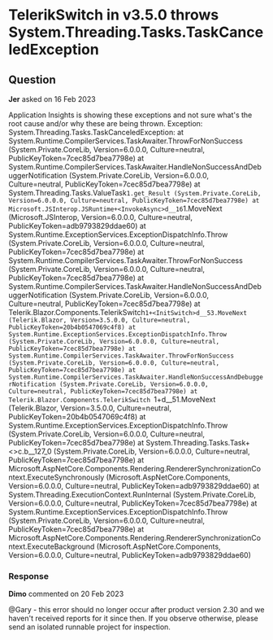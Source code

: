 # TelerikSwitch in v3.5.0 throws System.Threading.Tasks.TaskCanceledException

## Question

**Jer** asked on 16 Feb 2023

Application Insights is showing these exceptions and not sure what's the root cause and/or why these are being thrown. Exception: System.Threading.Tasks.TaskCanceledException: at System.Runtime.CompilerServices.TaskAwaiter.ThrowForNonSuccess (System.Private.CoreLib, Version=6.0.0.0, Culture=neutral, PublicKeyToken=7cec85d7bea7798e) at System.Runtime.CompilerServices.TaskAwaiter.HandleNonSuccessAndDebuggerNotification (System.Private.CoreLib, Version=6.0.0.0, Culture=neutral, PublicKeyToken=7cec85d7bea7798e) at System.Threading.Tasks.ValueTask`1.get_Result (System.Private.CoreLib, Version=6.0.0.0, Culture=neutral, PublicKeyToken=7cec85d7bea7798e) at Microsoft.JSInterop.JSRuntime+<InvokeAsync>d__16`1.MoveNext (Microsoft.JSInterop, Version=6.0.0.0, Culture=neutral, PublicKeyToken=adb9793829ddae60) at System.Runtime.ExceptionServices.ExceptionDispatchInfo.Throw (System.Private.CoreLib, Version=6.0.0.0, Culture=neutral, PublicKeyToken=7cec85d7bea7798e) at System.Runtime.CompilerServices.TaskAwaiter.ThrowForNonSuccess (System.Private.CoreLib, Version=6.0.0.0, Culture=neutral, PublicKeyToken=7cec85d7bea7798e) at System.Runtime.CompilerServices.TaskAwaiter.HandleNonSuccessAndDebuggerNotification (System.Private.CoreLib, Version=6.0.0.0, Culture=neutral, PublicKeyToken=7cec85d7bea7798e) at Telerik.Blazor.Components.TelerikSwitch`1+<InitSwitch>d__53.MoveNext (Telerik.Blazor, Version=3.5.0.0, Culture=neutral, PublicKeyToken=20b4b0547069c4f8) at System.Runtime.ExceptionServices.ExceptionDispatchInfo.Throw (System.Private.CoreLib, Version=6.0.0.0, Culture=neutral, PublicKeyToken=7cec85d7bea7798e) at System.Runtime.CompilerServices.TaskAwaiter.ThrowForNonSuccess (System.Private.CoreLib, Version=6.0.0.0, Culture=neutral, PublicKeyToken=7cec85d7bea7798e) at System.Runtime.CompilerServices.TaskAwaiter.HandleNonSuccessAndDebuggerNotification (System.Private.CoreLib, Version=6.0.0.0, Culture=neutral, PublicKeyToken=7cec85d7bea7798e) at Telerik.Blazor.Components.TelerikSwitch `1+<OnAfterRender>d__51.MoveNext (Telerik.Blazor, Version=3.5.0.0, Culture=neutral, PublicKeyToken=20b4b0547069c4f8) at System.Runtime.ExceptionServices.ExceptionDispatchInfo.Throw (System.Private.CoreLib, Version=6.0.0.0, Culture=neutral, PublicKeyToken=7cec85d7bea7798e) at System.Threading.Tasks.Task+<>c.<ThrowAsync>b__127_0 (System.Private.CoreLib, Version=6.0.0.0, Culture=neutral, PublicKeyToken=7cec85d7bea7798e) at Microsoft.AspNetCore.Components.Rendering.RendererSynchronizationContext.ExecuteSynchronously (Microsoft.AspNetCore.Components, Version=6.0.0.0, Culture=neutral, PublicKeyToken=adb9793829ddae60) at System.Threading.ExecutionContext.RunInternal (System.Private.CoreLib, Version=6.0.0.0, Culture=neutral, PublicKeyToken=7cec85d7bea7798e) at System.Runtime.ExceptionServices.ExceptionDispatchInfo.Throw (System.Private.CoreLib, Version=6.0.0.0, Culture=neutral, PublicKeyToken=7cec85d7bea7798e) at Microsoft.AspNetCore.Components.Rendering.RendererSynchronizationContext.ExecuteBackground (Microsoft.AspNetCore.Components, Version=6.0.0.0, Culture=neutral, PublicKeyToken=adb9793829ddae60)

### Response

**Dimo** commented on 20 Feb 2023

@Gary - this error should no longer occur after product version 2.30 and we haven't received reports for it since then. If you observe otherwise, please send an isolated runnable project for inspection.
